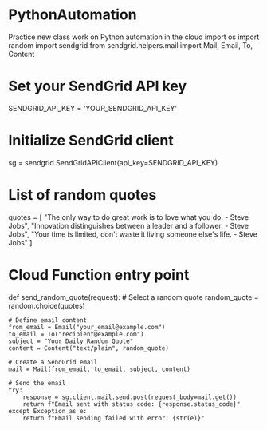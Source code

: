 # PythonAutomation
Practice new class work on Python automation in the cloud
import os
import random
import sendgrid
from sendgrid.helpers.mail import Mail, Email, To, Content

# Set your SendGrid API key
SENDGRID_API_KEY = 'YOUR_SENDGRID_API_KEY'

# Initialize SendGrid client
sg = sendgrid.SendGridAPIClient(api_key=SENDGRID_API_KEY)

# List of random quotes
quotes = [
    "The only way to do great work is to love what you do. - Steve Jobs",
    "Innovation distinguishes between a leader and a follower. - Steve Jobs",
    "Your time is limited, don't waste it living someone else's life. - Steve Jobs"
]

# Cloud Function entry point
def send_random_quote(request):
    # Select a random quote
    random_quote = random.choice(quotes)
    
    # Define email content
    from_email = Email("your_email@example.com")
    to_email = To("recipient@example.com")
    subject = "Your Daily Random Quote"
    content = Content("text/plain", random_quote)

    # Create a SendGrid email
    mail = Mail(from_email, to_email, subject, content)

    # Send the email
    try:
        response = sg.client.mail.send.post(request_body=mail.get())
        return f"Email sent with status code: {response.status_code}"
    except Exception as e:
        return f"Email sending failed with error: {str(e)}"
